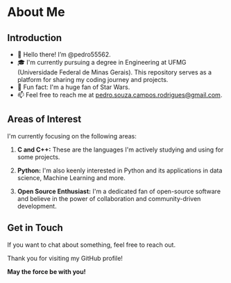 # About Me

## Introduction

- 👋 Hello there! I’m @pedro55562.
- 🎓 I'm currently pursuing a degree in Engineering at UFMG (Universidade Federal de Minas Gerais).
   This repository serves as a platform for sharing my coding journey and projects.
-  🚀 Fun fact: I'm a huge fan of Star Wars.
- 📫 Feel free to reach me at [pedro.souza.campos.rodrigues@gmail.com](mailto:pedro.souza.campos.rodrigues@gmail.com).

## Areas of Interest

I'm currently focusing on the following areas:

1. **C and C++:** These are the languages I'm actively studying and using for some projects.

2. **Python:** I'm also keenly interested in Python and its applications in data science, Machine Learning and more.

3. **Open Source Enthusiast:** I'm a dedicated fan of open-source software and believe in the power of collaboration and community-driven development.

## Get in Touch

If you want to chat about something, feel free to reach out.

Thank you for visiting my GitHub profile!

**May the force be with you!**
